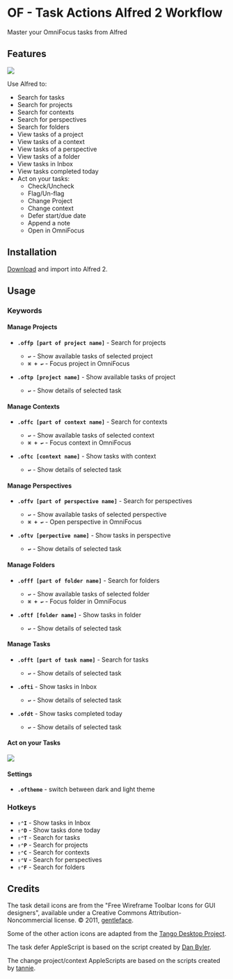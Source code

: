 OF - Task Actions Alfred 2 Workflow
==================================

Master your OmniFocus tasks from Alfred

Features
--------

![ ](https://dl.dropbox.com/u/5453663/OF-TaskActions.png)

Use Alfred to:

* Search for tasks
* Search for projects
* Search for contexts
* Search for perspectives
* Search for folders
* View tasks of a project
* View tasks of a context
* View tasks of a perspective
* View tasks of a folder
* View tasks in Inbox
* View tasks completed today
* Act on your tasks:
    * Check/Uncheck
    * Flag/Un-flag
	* Change Project
	* Change context
	* Defer start/due date
	* Append a note
    * Open in OmniFocus

Installation
------------

[Download](http://bit.ly/16TZYi8) and import into Alfred 2.

Usage
-----

### Keywords

#### Manage Projects

* **`.offp [part of project name]`** - Search for projects
    * **`↩`** - Show available tasks of selected project
    * **`⌘ + ↩`** - Focus project in OmniFocus


* **`.oftp [project name]`** - Show available tasks of project
    * **`↩`** - Show details of selected task

#### Manage Contexts

* **`.offc [part of context name]`** - Search for contexts
    * **`↩`** - Show available tasks of selected context
    * **`⌘ + ↩`** - Focus context in OmniFocus


* **`.oftc [context name]`** - Show tasks with context
    * **`↩`** - Show details of selected task

#### Manage Perspectives

* **`.offv [part of perspective name]`** - Search for perspectives
    * **`↩`** - Show available tasks of selected perspective
    * **`⌘ + ↩`** - Open perspective in OmniFocus


* **`.oftv [perpective name]`** - Show tasks in perspective
    * **`↩`** - Show details of selected task

#### Manage Folders

* **`.offf [part of folder name]`** - Search for folders
    * **`↩`** - Show available tasks of selected folder
    * **`⌘ + ↩`** - Focus folder in OmniFocus

* **`.oftf [folder name]`** - Show tasks in folder
    * **`↩`** - Show details of selected task

#### Manage Tasks

* **`.offt [part of task name]`** - Search for tasks
    * **`↩`** - Show details of selected task

* **`.ofti`** - Show tasks in Inbox
    * **`↩`** - Show details of selected task

* **`.ofdt`** - Show tasks completed today
    * **`↩`** - Show details of selected task

#### Act on your Tasks

![](https://dl.dropboxusercontent.com/u/5453663/OF-TaskActions_oftd.png)

#### Settings
* **`.oftheme`** - switch between dark and light theme

### Hotkeys

* **`⇧⌃I`** - Show tasks in Inbox
* **`⇧⌃D`** - Show tasks done today
* **`⇧⌃T`** - Search for tasks
* **`⇧⌃P`** - Search for projects
* **`⇧⌃C`** - Search for contexts
* **`⇧⌃V`** - Search for perspectives
* **`⇧⌃F`** - Search for folders

Credits
-------
The task detail icons are from the "Free Wireframe Toolbar Icons for GUI designers", available under a Creative Commons Attribution-Noncommercial license.
© 2011, [gentleface](http://www.gentleface.com/).

Some of the other action icons are adapted from the [Tango Desktop Project](http://tango.freedesktop.org/).

The task defer AppleScript is based on the script created by [Dan Byler](http://bylr.net/).

The change project/context AppleScripts are based on the scripts created by [tannie](http://tanniespace.com).

